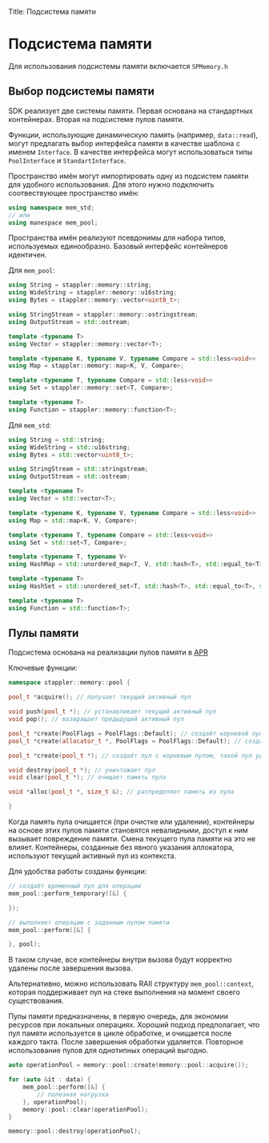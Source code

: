 Title: Подсистема памяти

# Подсистема памяти

Для использования подсистемы памяти включается `SPMemory.h`

## Выбор подсистемы памяти

SDK реализует две системы памяти. Первая основана на стандартных контейнерах. Вторая на подсистеме пулов памяти.

Функции, использующие динамическую память (например, `data::read`), могут предлагать выбор интерфейса памяти в качестве шаблона с именем `Interface`. В качестве интерфейса могут использоваться типы `PoolInterface` и `StandartInterface`.

Пространство имён могут импортировать одну из подсистем памяти для удобного использования. Для этого нужно подключить соотвествующее пространство имён:

```cpp
using namespace mem_std;
// или
using manespace mem_pool;
```

Пространства имён реализуют псевдонимы для набора типов, используемых единообразно. Базовый интерфейс контейнеров идентичен.

Для `mem_pool`:

```cpp
using String = stappler::memory::string;
using WideString = stappler::memory::u16string;
using Bytes = stappler::memory::vector<uint8_t>;

using StringStream = stappler::memory::ostringstream;
using OutputStream = std::ostream;

template <typename T>
using Vector = stappler::memory::vector<T>;

template <typename K, typename V, typename Compare = std::less<void>>
using Map = stappler::memory::map<K, V, Compare>;

template <typename T, typename Compare = std::less<void>>
using Set = stappler::memory::set<T, Compare>;

template <typename T>
using Function = stappler::memory::function<T>;
```

Для `mem_std`:

```cpp
using String = std::string;
using WideString = std::u16string;
using Bytes = std::vector<uint8_t>;

using StringStream = std::stringstream;
using OutputStream = std::ostream;

template <typename T>
using Vector = std::vector<T>;

template <typename K, typename V, typename Compare = std::less<void>>
using Map = std::map<K, V, Compare>;

template <typename T, typename Compare = std::less<void>>
using Set = std::set<T, Compare>;

template <typename T, typename V>
using HashMap = std::unordered_map<T, V, std::hash<T>, std::equal_to<T>>;

template <typename T>
using HashSet = std::unordered_set<T, std::hash<T>, std::equal_to<T>, std::allocator<T>>;

template <typename T>
using Function = std::function<T>;
```

## Пулы памяти

Подсистема основана на реализации пулов памяти в [APR](https://apr.apache.org/docs/apr/1.7/group__apr__pools.html)

Ключевые функции:

```cpp
namespace stappler::memory::pool {

pool_t *acquire(); // получает текущий активный пул

void push(pool_t *); // устанавливает текущий активный пул
void pop(); // возвращает предыдущий активный пул

pool_t *create(PoolFlags = PoolFlags::Default); // создаёт корневой пул
pool_t *create(allocator_t *, PoolFlags = PoolFlags::Default); // создаёт корневой пул с аллокатором

pool_t *create(pool_t *); // создаёт пул с корневым пулом, такой пул удаляется вместе с корневым

void destroy(pool_t *); // уничтожает пул
void clear(pool_t *); // очищает память пула

void *alloc(pool_t *, size_t &); // распределяет память из пула

}
```

Когда память пула очищается (при очистке или удалении), контейнеры на основе этих пулов памяти становятся невалидными, доступ к ним вызывает повреждение памяти. Смена текущего пула памяти на это не влияет. Контейнеры, созданные без явного указания аллокатора, используют текущий активный пул из контекста.

Для удобства работы созданы функции:

```cpp
// создаёт временный пул для операции
mem_pool::perform_temporary([&] {

});

// выполняет операцию с заданным пулом памяти
mem_pool::perform([&] {

}, pool);
```

В таком случае, все контейнеры внутри вызова будут корректно удалены после завершения вызова.

Альтернативно, можно использовать RAII структуру `mem_pool::context`, которая поддерживает пул на стеке выполнения на момент своего существования.

Пулы памяти предназначены, в первую очередь, для экономии ресурсов при локальных операциях. Хороший подход предполагает, что пул памяти используется в цикле обработке, и очищается после каждого такта. После завершения обработки удаляется. Повторное использование пулов для однотипных операций выгодно.

```cpp
auto operationPool = memory::pool::create(memory::pool::acquire());

for (auto &it : data) {
	mem_pool::perform([&] {
		// полезная нагрузка
	}, operationPool);
	memory::pool::clear(operationPool);
}

memory::pool::destroy(operationPool);
```
